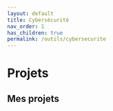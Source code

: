 ```yaml
---
layout: default
title: Cybersécurité
nav_order: 1
has_children: true
permalink: /outils/cybersecurite
---
```


# Projets


## Mes projets

